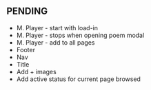 ## PENDING

- M. Player - start with load-in
- M. Player - stops when opening poem modal
- M. Player - add to all pages
- Footer
- Nav
- Title
- Add + images
- Add active status for current page browsed
